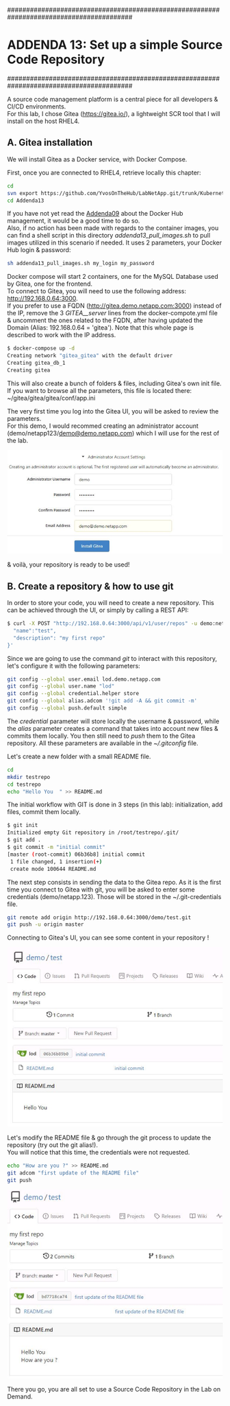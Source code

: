 #########################################################################################
# ADDENDA 13: Set up a simple Source Code Repository
#########################################################################################

A source code management platform is a central piece for all developers & CI/CD environments.  
For this lab, I chose Gitea (https://gitea.io/), a lightweight SCR tool that I will install on the host RHEL4.  

## A. Gitea installation

We will install Gitea as a Docker service, with Docker Compose.  

First, once you are connected to RHEL4, retrieve locally this chapter:

```bash
cd
svn export https://github.com/YvosOnTheHub/LabNetApp.git/trunk/Kubernetes_v4/Addendum/Addenda13
cd Addenda13
```

If you have not yet read the [Addenda09](../Addenda09) about the Docker Hub management, it would be a good time to do so.  
Also, if no action has been made with regards to the container images, you can find a shell script in this directory _addenda13_pull_images.sh_ to pull images utilized in this scenario if needed. It uses 2 parameters, your Docker Hub login & password:

```bash
sh addenda13_pull_images.sh my_login my_password
```

Docker compose will start 2 containers, one for the MySQL Database used by Gitea, one for the frontend.  
To connect to Gitea, you will need to use the following address: http://192.168.0.64:3000.  
If you prefer to use a FQDN (http://gitea.demo.netapp.com:3000) instead of the IP, remove the 3 _GITEA__server_ lines from the docker-compote.yml file & uncomment the ones related to the FQDN, after having updated the Domain (Alias: 192.168.0.64 = 'gitea'). Note that this whole page is described to work with the IP address.

```bash
$ docker-compose up -d
Creating network "gitea_gitea" with the default driver
Creating gitea_db_1
Creating gitea
```

This will also create a bunch of folders & files, including Gitea's own init file.  
If you want to browse all the parameters, this file is located there: ~/gitea/gitea/gitea/conf/app.ini  

The very first time you log into the Gitea UI, you will be asked to review the parameters.  
For this demo, I would recommed creating an administrator account (demo/netapp123/demo@demo.netapp.com) which I will use for the rest of the lab.  
<p align="center"><img src="Images/Gitea_install_user.jpg"></p>

& voilà, your repository is ready to be used!

## B. Create a repository & how to use git

In order to store your code, you will need to create a new repository. This can be achieved through the UI, or simply by calling a REST API:  

```bash
$ curl -X POST "http://192.168.0.64:3000/api/v1/user/repos" -u demo:netapp123 -H "accept: application/json" -H "content-type: application/json" -d '{
  "name":"test",
  "description": "my first repo"
}'
```

Since we are going to use the command _git_ to interact with this repository, let's configure it with the following parameters:

```bash
git config --global user.email lod.demo.netapp.com
git config --global user.name "lod"
git config --global credential.helper store
git config --global alias.adcom '!git add -A && git commit -m'
git config --global push.default simple
```

The _credential_ parameter will store locally the username & password, while the _alias_ parameter creates a command that takes into account new files & commits them locally. You then still need to _push_ them to the Gitea repository. All these parameters are available in the _~/.gitconfig_ file.

Let's create a new folder with a small README file.

```bash
cd
mkdir testrepo
cd testrepo
echo "Hello You  " >> README.md
```

The initial workflow with GIT is done in 3 steps (in this lab): initialization, add files, commit them locally.

```bash
$ git init
Initialized empty Git repository in /root/testrepo/.git/
$ git add .
$ git commit -m "initial commit"
[master (root-commit) 06b36b8] initial commit
 1 file changed, 1 insertion(+)
 create mode 100644 README.md
```

The next step consists in sending the data to the Gitea repo. As it is the first time you connect to Gitea with git, you will be asked to enter some credentials (demo/netapp.123). Those will be stored in the ~/.git-credentials file.

```bash
git remote add origin http://192.168.0.64:3000/demo/test.git
git push -u origin master
```

Connecting to Gitea's UI, you can see some content in your repository !  
<p align="center"><img src="Images/Gitea_initial_commit.jpg"></p>

Let's modify the README file & go through the git process to update the repository (try out the git alias!).  
You will notice that this time, the credentials were not requested.  

```bash
echo "How are you ?" >> README.md
git adcom "first update of the README file"
git push
```

<p align="center"><img src="Images/Gitea_second_commit.jpg"></p>

There you go, you are all set to use a Source Code Repository in the Lab on Demand.

<!-- GOOD TO HAVE
Retrieve a token for a specific user
curl -X POST -H "Content-Type: application/json"  -k -d '{"name":"token"}' -u demo:netapp123 http://192.168.0.64:3000/api/v1/users/demo/tokens
-->
